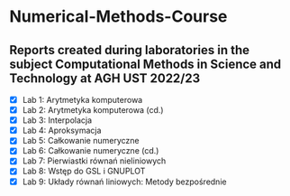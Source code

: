 # Numerical-Methods-Course

## Reports created during laboratories in the subject Computational Methods in Science and Technology at AGH UST 2022/23

- [x] Lab 1: Arytmetyka komputerowa
- [x] Lab 2: Arytmetyka komputerowa (cd.)
- [x] Lab 3: Interpolacja
- [x] Lab 4: Aproksymacja
- [x] Lab 5: Całkowanie numeryczne
- [x] Lab 6: Całkowanie numeryczne (cd.)
- [x] Lab 7: Pierwiastki równań nieliniowych 
- [x] Lab 8: Wstęp do GSL i GNUPLOT
- [x] Lab 9: Układy równań liniowych: Metody bezpośrednie